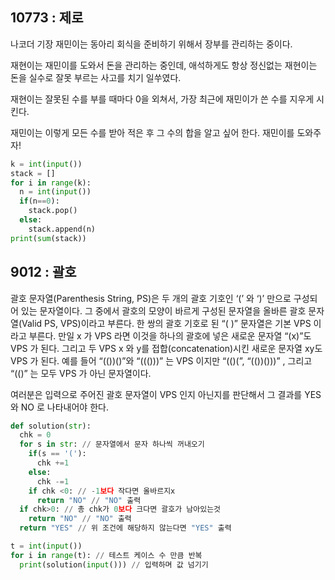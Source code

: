 ## 10773 : 제로
나코더 기장 재민이는 동아리 회식을 준비하기 위해서 장부를 관리하는 중이다.

재현이는 재민이를 도와서 돈을 관리하는 중인데, 애석하게도 항상 정신없는 재현이는 돈을 실수로 잘못 부르는 사고를 치기 일쑤였다.

재현이는 잘못된 수를 부를 때마다 0을 외쳐서, 가장 최근에 재민이가 쓴 수를 지우게 시킨다.

재민이는 이렇게 모든 수를 받아 적은 후 그 수의 합을 알고 싶어 한다. 재민이를 도와주자!
```python 
k = int(input())
stack = []
for i in range(k):
  n = int(input())
  if(n==0):
    stack.pop()
  else:
    stack.append(n)
print(sum(stack))
```

## 9012 : 괄호
괄호 문자열(Parenthesis String, PS)은 두 개의 괄호 기호인 ‘(’ 와 ‘)’ 만으로 구성되어 있는 문자열이다. 그 중에서 괄호의 모양이 바르게 구성된 문자열을 올바른 괄호 문자열(Valid PS, VPS)이라고 부른다. 한 쌍의 괄호 기호로 된 “( )” 문자열은 기본 VPS 이라고 부른다. 만일 x 가 VPS 라면 이것을 하나의 괄호에 넣은 새로운 문자열 “(x)”도 VPS 가 된다. 그리고 두 VPS x 와 y를 접합(concatenation)시킨 새로운 문자열 xy도 VPS 가 된다. 예를 들어 “(())()”와 “((()))” 는 VPS 이지만 “(()(”, “(())()))” , 그리고 “(()” 는 모두 VPS 가 아닌 문자열이다. 

여러분은 입력으로 주어진 괄호 문자열이 VPS 인지 아닌지를 판단해서 그 결과를 YES 와 NO 로 나타내어야 한다. 
```python
def solution(str):
  chk = 0
  for s in str: // 문자열에서 문자 하나씩 꺼내오기
    if(s == '('):
      chk +=1
    else:
      chk -=1
    if chk <0: // -1보다 작다면 올바르지x 
      return "NO" // "NO" 출력
  if chk>0: // 총 chk가 0보다 크다면 괄호가 남아있는것
    return "NO" // "NO" 출력
  return "YES" // 위 조건에 해당하지 않는다면 "YES" 출력

t = int(input())
for i in range(t): // 테스트 케이스 수 만큼 반복
  print(solution(input())) // 입력하며 값 넘기기
```
